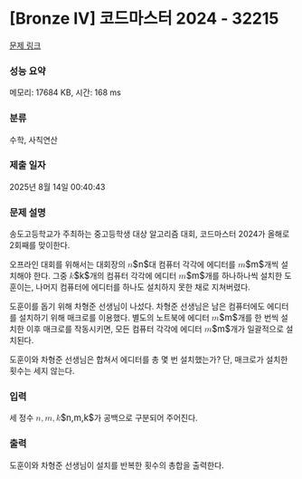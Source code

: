 # [Bronze IV] 코드마스터 2024 - 32215 

[문제 링크](https://www.acmicpc.net/problem/32215) 

### 성능 요약

메모리: 17684 KB, 시간: 168 ms

### 분류

수학, 사칙연산

### 제출 일자

2025년 8월 14일 00:40:43

### 문제 설명

<p>송도고등학교가 주최하는 중고등학생 대상 알고리즘 대회, 코드마스터 2024가 올해로 2회째를 맞이한다.</p>

<p>오프라인 대회를 위해서는 대회장의 <mjx-container class="MathJax" jax="CHTML" style="font-size: 109%; position: relative;"><mjx-math class="MJX-TEX" aria-hidden="true"><mjx-mi class="mjx-i"><mjx-c class="mjx-c1D45B TEX-I"></mjx-c></mjx-mi></mjx-math><mjx-assistive-mml unselectable="on" display="inline"><math xmlns="http://www.w3.org/1998/Math/MathML"><mi>n</mi></math></mjx-assistive-mml><span aria-hidden="true" class="no-mathjax mjx-copytext">$n$</span></mjx-container>대 컴퓨터 각각에 에디터를 <mjx-container class="MathJax" jax="CHTML" style="font-size: 109%; position: relative;"><mjx-math class="MJX-TEX" aria-hidden="true"><mjx-mi class="mjx-i"><mjx-c class="mjx-c1D45A TEX-I"></mjx-c></mjx-mi></mjx-math><mjx-assistive-mml unselectable="on" display="inline"><math xmlns="http://www.w3.org/1998/Math/MathML"><mi>m</mi></math></mjx-assistive-mml><span aria-hidden="true" class="no-mathjax mjx-copytext">$m$</span></mjx-container>개씩 설치해야 한다. 그중 <mjx-container class="MathJax" jax="CHTML" style="font-size: 109%; position: relative;"><mjx-math class="MJX-TEX" aria-hidden="true"><mjx-mi class="mjx-i"><mjx-c class="mjx-c1D458 TEX-I"></mjx-c></mjx-mi></mjx-math><mjx-assistive-mml unselectable="on" display="inline"><math xmlns="http://www.w3.org/1998/Math/MathML"><mi>k</mi></math></mjx-assistive-mml><span aria-hidden="true" class="no-mathjax mjx-copytext">$k$</span></mjx-container>개의 컴퓨터 각각에 에디터 <mjx-container class="MathJax" jax="CHTML" style="font-size: 109%; position: relative;"><mjx-math class="MJX-TEX" aria-hidden="true"><mjx-mi class="mjx-i"><mjx-c class="mjx-c1D45A TEX-I"></mjx-c></mjx-mi></mjx-math><mjx-assistive-mml unselectable="on" display="inline"><math xmlns="http://www.w3.org/1998/Math/MathML"><mi>m</mi></math></mjx-assistive-mml><span aria-hidden="true" class="no-mathjax mjx-copytext">$m$</span></mjx-container>개를 하나하나씩 설치한 도훈이는, 나머지 컴퓨터에 에디터를 하나도 설치하지 못한 채로 지쳐버렸다.</p>

<p>도훈이를 돕기 위해 차형준 선생님이 나섰다. 차형준 선생님은 남은 컴퓨터에도 에디터를 설치하기 위해 매크로를 이용했다. 별도의 노트북에 에디터 <mjx-container class="MathJax" jax="CHTML" style="font-size: 109%; position: relative;"><mjx-math class="MJX-TEX" aria-hidden="true"><mjx-mi class="mjx-i"><mjx-c class="mjx-c1D45A TEX-I"></mjx-c></mjx-mi></mjx-math><mjx-assistive-mml unselectable="on" display="inline"><math xmlns="http://www.w3.org/1998/Math/MathML"><mi>m</mi></math></mjx-assistive-mml><span aria-hidden="true" class="no-mathjax mjx-copytext">$m$</span></mjx-container>개를 한 번씩 설치한 이후 매크로를 작동시키면, 모든 컴퓨터 각각에 에디터 <mjx-container class="MathJax" jax="CHTML" style="font-size: 109%; position: relative;"><mjx-math class="MJX-TEX" aria-hidden="true"><mjx-mi class="mjx-i"><mjx-c class="mjx-c1D45A TEX-I"></mjx-c></mjx-mi></mjx-math><mjx-assistive-mml unselectable="on" display="inline"><math xmlns="http://www.w3.org/1998/Math/MathML"><mi>m</mi></math></mjx-assistive-mml><span aria-hidden="true" class="no-mathjax mjx-copytext">$m$</span></mjx-container>개가 일괄적으로 설치된다.</p>

<p>도훈이와 차형준 선생님은 합쳐서 에디터를 총 몇 번 설치했는가? 단, 매크로가 설치한 횟수는 세지 않는다.</p>

### 입력 

 <p>세 정수 <mjx-container class="MathJax" jax="CHTML" style="font-size: 109%; position: relative;"><mjx-math class="MJX-TEX" aria-hidden="true"><mjx-mi class="mjx-i"><mjx-c class="mjx-c1D45B TEX-I"></mjx-c></mjx-mi><mjx-mo class="mjx-n"><mjx-c class="mjx-c2C"></mjx-c></mjx-mo><mjx-mi class="mjx-i" space="2"><mjx-c class="mjx-c1D45A TEX-I"></mjx-c></mjx-mi><mjx-mo class="mjx-n"><mjx-c class="mjx-c2C"></mjx-c></mjx-mo><mjx-mi class="mjx-i" space="2"><mjx-c class="mjx-c1D458 TEX-I"></mjx-c></mjx-mi></mjx-math><mjx-assistive-mml unselectable="on" display="inline"><math xmlns="http://www.w3.org/1998/Math/MathML"><mi>n</mi><mo>,</mo><mi>m</mi><mo>,</mo><mi>k</mi></math></mjx-assistive-mml><span aria-hidden="true" class="no-mathjax mjx-copytext">$n,m,k$</span></mjx-container>가 공백으로 구분되어 주어진다.</p>

### 출력 

 <p>도훈이와 차형준 선생님이 설치를 반복한 횟수의 총합을 출력한다.</p>

